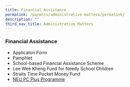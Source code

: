 ```yaml
---
title: Financial Assistance
permalink: /parents/administrative-matters/permalink/
description: ""
third_nav_title: Administrative Matters
---
```

### Financial Assistance


* Applicaton Form
* Pamphlet
* School-based Financial Assistance Scheme
* Lee Wee Kheng Fund for Needy School Children
* Straits Time Pocket Money Fund
* [NEU PC Plus Programme](https://www.imda.gov.sg/neupc)
